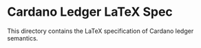 Cardano Ledger LaTeX Spec
===

This directory contains the LaTeX specification of Cardano ledger semantics.
